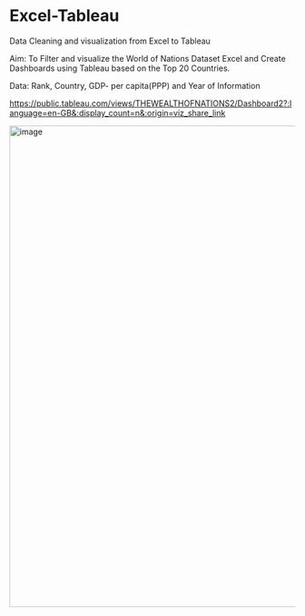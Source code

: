 # Excel-Tableau
Data Cleaning and visualization from Excel to Tableau

Aim:
To Filter and visualize the World of Nations Dataset Excel and Create Dashboards using Tableau based on the Top 20 Countries.

Data: Rank, Country, GDP- per capita(PPP) and Year of Information

https://public.tableau.com/views/THEWEALTHOFNATIONS2/Dashboard2?:language=en-GB&:display_count=n&:origin=viz_share_link

<img width="849" alt="image" src="https://user-images.githubusercontent.com/128412658/228854908-44a9ec05-844b-4c04-88e8-37ba26dc698d.png">
